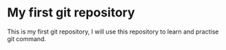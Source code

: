 # My first git repository

This is my first git repository, I will use this repository to learn and practise git command. 
